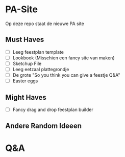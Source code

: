 # PA-Site
Op deze repo staat de nieuwe PA site

## Must Haves
- [ ] Leeg feestplan template  
- [ ] Lookbook (Misschien een fancy site van maken)  
- [ ] Sketchup File  
- [ ] Leeg eetzaal plattegrondje  
- [ ] De grote "So you think you can give a feestje Q&A"  
- [ ] Easter eggs

## Might Haves
- [ ] Fancy drag and drop feestplan builder

## Andere Random Ideeen

# Q&A
